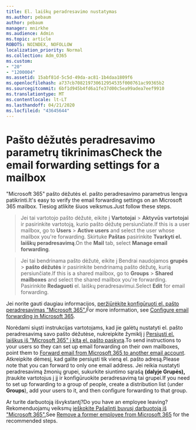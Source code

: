 ```yaml
---
title: El. laiškų peradresavimo nustatymas
ms.author: pebaum
author: pebaum
manager: mnirkhe
ms.audience: Admin
ms.topic: article
ROBOTS: NOINDEX, NOFOLLOW
localization_priority: Normal
ms.collection: Adm_O365
ms.custom:
- "20"
- "1200004"
ms.assetid: 15abf81d-5c5d-49da-ac81-1b4daa1809f6
ms.openlocfilehash: a737cb708219730612954535f000761ac99365b2
ms.sourcegitcommit: 6bf1d945b4fd6a1fe37d00c5ea99adea7eef9910
ms.translationtype: MT
ms.contentlocale: lt-LT
ms.lasthandoff: 04/21/2020
ms.locfileid: "43645644"
---
```

# <a name="check-the-email-forwarding-settings-for-a-mailbox"></a><span data-ttu-id="e45cf-102">Pašto dėžutės peradresavimo parametrų tikrinimas</span><span class="sxs-lookup"><span data-stu-id="e45cf-102">Check the email forwarding settings for a mailbox</span></span>

<span data-ttu-id="e45cf-103">"Microsoft 365" pašto dėžutės el. pašto peradresavimo parametrus lengva patikrinti.</span><span class="sxs-lookup"><span data-stu-id="e45cf-103">It's easy to verify the email forwarding settings on an Microsoft 365 mailbox.</span></span> <span data-ttu-id="e45cf-104">Tiesiog atlikite šiuos veiksmus.</span><span class="sxs-lookup"><span data-stu-id="e45cf-104">Just follow these steps.</span></span>
  
> <span data-ttu-id="e45cf-105">Jei tai vartotojo pašto dėžutė, eikite į **Vartotojai** \> **Aktyvūs vartotojai** ir pasirinkite vartotoją, kurio pašto dėžutę persiunčiate.</span><span class="sxs-lookup"><span data-stu-id="e45cf-105">If this is a user mailbox, go to **Users** \> **Active users** and select the user whose mailbox you're forwarding.</span></span> <span data-ttu-id="e45cf-106">Skirtuke **Paštas** pasirinkite **Tvarkyti el. laiškų peradresavimą**.</span><span class="sxs-lookup"><span data-stu-id="e45cf-106">On the **Mail** tab, select **Manage email forwarding**.</span></span>

> <span data-ttu-id="e45cf-107">Jei tai bendrinama pašto dėžutė, eikite į Bendrai naudojamos **grupės** \> **pašto dėžutės** ir pasirinkite bendrinamą pašto dėžutę, kurią persiunčiate.</span><span class="sxs-lookup"><span data-stu-id="e45cf-107">If this is a shared mailbox, go to **Groups** \> **Shared mailboxes** and select the shared mailbox you're forwarding.</span></span> <span data-ttu-id="e45cf-108">Pasirinkite **Redaguoti** el. laiškų peradresavimui.</span><span class="sxs-lookup"><span data-stu-id="e45cf-108">Select **Edit** for email forwarding.</span></span>

<span data-ttu-id="e45cf-109">Jei norite gauti daugiau informacijos, [peržiūrėkite konfigūruoti el. pašto peradresavimas "Microsoft 365".](https://docs.microsoft.com/office365/admin/email/configure-email-forwarding)</span><span class="sxs-lookup"><span data-stu-id="e45cf-109">For more information, see [Configure email forwarding in Microsoft 365](https://docs.microsoft.com/office365/admin/email/configure-email-forwarding).</span></span>
  
<span data-ttu-id="e45cf-110">Norėdami siųsti instrukcijas vartotojams, kad jie galėtų nustatyti el. pašto peradresavimą savo pašto dėžutėse, nukreipkite žymiklį į [Persiųsti el. laiškus iš "Microsoft 365" į kitą el. pašto paskyrą](https://support.office.com/article/Forward-email-from-Office-365-to-another-email-account-1ed4ee1e-74f8-4f53-a174-86b748ff6a0e).</span><span class="sxs-lookup"><span data-stu-id="e45cf-110">To send instructions to your users so they can set up email forwarding on their own mailboxes, point them to [Forward email from Microsoft 365 to another email account](https://support.office.com/article/Forward-email-from-Office-365-to-another-email-account-1ed4ee1e-74f8-4f53-a174-86b748ff6a0e).</span></span> <span data-ttu-id="e45cf-111">Atkreipkite dėmesį, kad galite persiųsti tik vieną el. pašto adresą.</span><span class="sxs-lookup"><span data-stu-id="e45cf-111">Please note that you can forward to only one email address.</span></span> <span data-ttu-id="e45cf-112">Jei reikia nustatyti peradresavimą žmonių grupei, sukurkite siuntimo sąrašą **(dalyje Grupės),** įtraukite vartotojus į jį ir konfigūruokite peradresavimą tai grupei.</span><span class="sxs-lookup"><span data-stu-id="e45cf-112">If you need to set up forwarding to a group of people, create a distribution list (under **Groups**), add your users to it, and then configure forwarding to that group.</span></span>
  
<span data-ttu-id="e45cf-113">Ar turite darbuotoją išvykstantį?</span><span class="sxs-lookup"><span data-stu-id="e45cf-113">Do you have an employee leaving?</span></span> <span data-ttu-id="e45cf-114">Rekomenduojamų veiksmų [ieškokite Pašalinti buvusį darbuotoją iš "Microsoft 365".](https://docs.microsoft.com/office365/admin/add-users/remove-former-employee)</span><span class="sxs-lookup"><span data-stu-id="e45cf-114">See [Remove a former employee from Microsoft 365](https://docs.microsoft.com/office365/admin/add-users/remove-former-employee) for the recommended steps.</span></span>